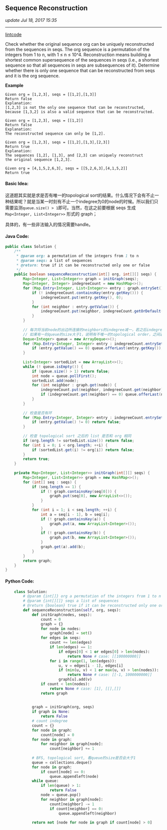## Sequence Reconstruction
_update Jul 18, 2017 15:35_

---
[lintcode](http://www.lintcode.com/en/problem/sequence-reconstruction/)

Check whether the original sequence org can be uniquely reconstructed from the sequences in seqs. The org sequence is a permutation of the integers from 1 to n, with 1 ≤ n ≤ 10^4. Reconstruction means building a shortest common supersequence of the sequences in seqs (i.e., a shortest sequence so that all sequences in seqs are subsequences of it). Determine whether there is only one sequence that can be reconstructed from seqs and it is the org sequence.

**Example**

    Given org = [1,2,3], seqs = [[1,2],[1,3]]
    Return false
    Explanation:
    [1,2,3] is not the only one sequence that can be reconstructed, 
    because [1,3,2] is also a valid sequence that can be reconstructed.
    
    Given org = [1,2,3], seqs = [[1,2]]
    Return false
    Explanation:
    The reconstructed sequence can only be [1,2].
    
    Given org = [1,2,3], seqs = [[1,2],[1,3],[2,3]]
    Return true
    Explanation:
    The sequences [1,2], [1,3], and [2,3] can uniquely reconstruct 
    the original sequence [1,2,3].
    
    Given org = [4,1,5,2,6,3], seqs = [[5,2,6,3],[4,1,5,2]]
    Return true

#### Basic Idea:
这道题其实就是求是否有唯一的topological sort的结果。什么情况下会有不止一种结果呢？就是当某一时刻有不止一个indegree为0的node的时候。所以我们只需要监测`queue.size() > 1`即可。当然，在这之前要根据 seqs 生成 `Map<Integer, List<Integer>>` 形式的 graph；

具体的，有一些非法输入的情况需要handle。

#### Java Code:
```java
public class Solution {
    /**
     * @param org: a permutation of the integers from 1 to n
     * @param seqs: a list of sequences
     * @return: true if it can be reconstructed only one or false
     */
    public boolean sequenceReconstruction(int[] org, int[][] seqs) {
        Map<Integer, List<Integer>> graph = initGraph(seqs);
        Map<Integer, Integer> indegreeCount = new HashMap<>();
        for (Map.Entry<Integer, List<Integer>> entry : graph.entrySet()) {
            if (! indegreeCount.containsKey(entry.getKey())) {
                indegreeCount.put(entry.getKey(), 0);
            }
            for (int neighbor : entry.getValue()) {
                indegreeCount.put(neighbor, indegreeCount.getOrDefault(neighbor, 0) + 1);
            }
        }
        
        // 每次将当前node的出边所连接的neighbors的indegree减一，若之后indegree为0，则入队。
        // 如果有一刻queue的size大于1，说明有不唯一的topological order，之间返回 false
        Deque<Integer> queue = new ArrayDeque<>();
        for (Map.Entry<Integer, Integer> entry : indegreeCount.entrySet()) {
            if (entry.getValue() == 0) queue.offerLast(entry.getKey());
        }
        
        List<Integer> sortedList = new ArrayList<>();
        while (! queue.isEmpty()) {
            if (queue.size() > 1) return false;
            int node = queue.pollFirst();
            sortedList.add(node);
            for (int neighbor : graph.get(node)) {
                indegreeCount.put(neighbor, indegreeCount.get(neighbor) - 1);
                if (indegreeCount.get(neighbor) == 0) queue.offerLast(neighbor);
            }
        }
        
        // 检查是否有环
        for (Map.Entry<Integer, Integer> entry : indegreeCount.entrySet()) {
            if (entry.getValue() != 0) return false;
        }
        
        // 检查 topological sort 之后的 list 是否和 org 相同
        if (org.length != sortedList.size()) return false;
        for (int i = 0; i < org.length; ++i) {
            if (sortedList.get(i) != org[i]) return false;
        }
        return true;
    }
    
    private Map<Integer, List<Integer>> initGraph(int[][] seqs) {
        Map<Integer, List<Integer>> graph = new HashMap<>();
        for (int[] seq : seqs) {
            if (seq.length == 1) {
                if (! graph.containsKey(seq[0])) {
                    graph.put(seq[0], new ArrayList<>());
                }
            }
            for (int i = 1; i < seq.length; ++i) {
                int a = seq[i - 1], b = seq[i];
                if (! graph.containsKey(a)) {
                    graph.put(a, new ArrayList<Integer>());
                }
                if (! graph.containsKey(b)) {
                    graph.put(b, new ArrayList<Integer>());
                }
                graph.get(a).add(b);
            }
        }
        return graph;
    }
}
```

#### Python Code:
```python
    class Solution:
        # @param {int[]} org a permutation of the integers from 1 to n
        # @param {int[][]} seqs a list of sequences
        # @return {boolean} true if it can be reconstructed only one or false
        def sequenceReconstruction(self, org, seqs):
            def initGraph(nodes, seqs):
                count = 0
                graph = {}
                for node in nodes:
                    graph[node] = set()
                for edges in seqs:
                    count += len(edges)
                    if len(edges) == 1:
                        if edges[0] < 1 or edges[0] > len(nodes):
                            return None # case: [[100000000]]
                    for i in range(1, len(edges)):
                        u, v = edges[i - 1], edges[i]
                        if (min(u, v) < 1 or max(u, v) > len(nodes)):
                            return None # case: [[-1, 1000000000]]
                        graph[u].add(v)
                if count < len(nodes): 
                    return None # case: [1], [[],[]]
                return graph
                
            
            graph = initGraph(org, seqs)
            if graph is None: 
                return False
            # count indegree
            count = {}
            for node in graph:
                count[node] = 0
            for node in graph:
                for neighbor in graph[node]:
                    count[neighbor] += 1
            
            # BFS, topological sort, 看queue的size是否会大于1
            queue = collections.deque()
            for node in graph:
                if count[node] == 0:
                    queue.appendleft(node)
            while queue:
                if len(queue) > 1:
                    return False
                node = queue.pop()
                for neighbor in graph[node]:
                    count[neighbor] -= 1
                    if count[neighbor] == 0:
                        queue.appendleft(neighbor)
            
            return not [node for node in graph if count[node] > 0]
```